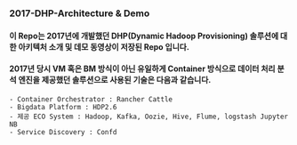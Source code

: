 ### 2017-DHP-Architecture & Demo   
#### 이 Repo는 2017년에 개발했던 DHP(Dynamic Hadoop Provisioning) 솔루션에 대한 아키텍처 소개 및 데모 동영상이 저장된 Repo 입니다.
#### 2017년 당시 VM 혹은 BM 방식이 아닌 유일하게 Container 방식으로 데이터 처리 분석 엔진을 제공했던 솔루션으로 사용된 기술은 다음과 같습니다.  
    - Container Orchestrator : Rancher Cattle   
    - Bigdata Platform : HDP2.6
    - 제공 ECO System : Hadoop, Kafka, Oozie, Hive, Flume, logstash Jupyter NB
    - Service Discovery : Confd
